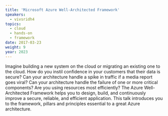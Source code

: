 ```yaml
---
title: 'Microsoft Azure Well-Architected Framework'
speakers:
  - vivsridh4
topics:
  - cloud
  - hands-on
  - framework
date: 2017-03-23
weight: 9
year: 2023
---
```


Imagine building a new system on the cloud or migrating an existing one to the cloud. How do you instil confidence in your customers that their data is secure? Can your architecture handle a spike in traffic if a media report goes viral? Can your architecture handle the failure of one or more critical components? Are you using resources most efficiently?
The Azure Well-Architected Framework helps you to design, build, and continuously improve a secure, reliable, and efficient application. This talk introduces you to the framework, pillars and principles essential to a great Azure architecture.

